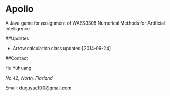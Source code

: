 Apollo
======

A Java game for assignment of WAES3308 Numerical Methods for Artificial Intelligence

##Updates

+ Arrow calculation class updated [2014-09-24]

##Contact

Hu Yuhuang

_No.42, North, Flatland_

Email: duguyue100@gmail.com
